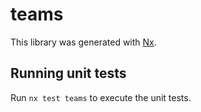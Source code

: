 # teams

This library was generated with [Nx](https://nx.dev).

## Running unit tests

Run `nx test teams` to execute the unit tests.
